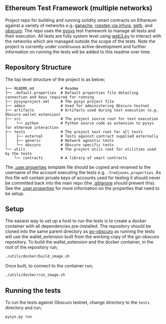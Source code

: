 Ethereum Test Framework (multiple networks)
-------------------------------------------
Project repo for building and running solidity smart contracts on Ethereum against a variety of networks e.g. 
[ganache](https://trufflesuite.com/ganache/), [ropsten via infura](https://infura.io/), 
[geth](https://geth.ethereum.org/docs/getting-started), and  [obscuro](https://obscu.ro/). The repo uses the 
[pysys](https://pysys-test.github.io/pysys-test/) test framework to manage all tests and their execution. All tests are 
fully system level using [web3.py](https://web3py.readthedocs.io/en/stable/) to interact with the networks which are 
managed outside the scope of the tests. Note the project is currently under continuous active development and further 
information on running the tests will be added to this readme over time. 


Repository Structure
--------------------
The top level structure of the project is as below;

```
├── README.md            # Readme 
├── .default.properties  # Default properties file detailing connection and keys required for running 
├── pysysproject.xml     # The pysys project file
├── admin                # Used for administering Obscuro testnet 
├── artifacts            # Artifacts used during test execution (e.g. Obscuro wallet extension)
├── src                  # The project source root for test execution 
│    └── python          # Python source code as extension to pysys for ethereum interaction
├── tests                # The project test root for all tests
│    ├── external        # Tests against contract supplied externally 
│    ├── generic         # Network agnostic tests 
│    └── obscuro         # Obscuro specific tests 
└── utils                # The project utils root for utilities used by the tests
    └── contracts        # A library of smart contracts 
```

The [.user.properties](./.user.properties) template file should be copied and renamed to the username of the account 
executing the tests e.g. `.fredjones.properties`. As this file will contain private keys of accounts used for testing 
it should never be committed back into the main repo (the [.gitignore](./.gitignore) should prevent this). See the
[.user.properties](./.user.properties) for more information on the properties that need to be setup. 


Setup
-----
The easiest way to set up a host to run the tests is to create a docker container with all dependencies pre-installed. 
The repository should be cloned into the same parent directory as [go-obscuro](https://github.com/obscuronet/go-obscuro)
as running the tests will use the wallet_extension built from the working copy of the go-obscuro repository. To build 
the wallet_extension and the docker container, in the root of the repository run;

```bash
./utils/docker/build_image.sh
```

Once built, to connect to the container run;

```bash
./utils/docker/run_image.sh
```


Running the tests
-----------------
To run the tests against Obscuro testnet, change directory to the `tests` directory and run;

```bash
pysys.py run 
```












